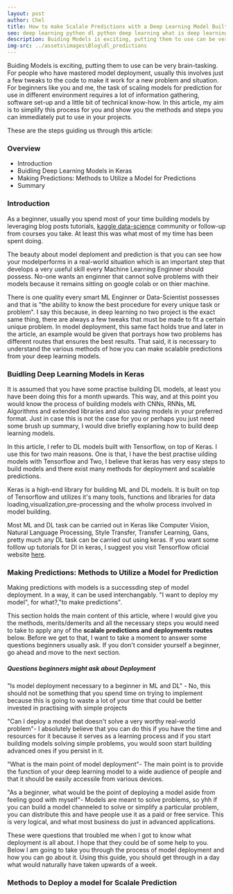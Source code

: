 ```yaml
---
layout: post
author: Chel
title: How to make Scalale Predictions with a Deep Learning Model Built with Keras
seo: deep learning python dl python deep learning what is deep learning deep learning deployment tensorflow deep learner 
description: Buiding Models is exciting, putting them to use can be very brain-tasking. For people who have mastered model deployment, usually this involves just a few tweaks to the code to make it work for a new problem and situation. For beginners like you and me, the task of scaling models for prediction for use in different environment requires a lot of information gathering, software set-up and a little bit of technical know-how. In this article, my aim is to simplify this process for you and show you the methods and steps you can immediately put to use in your projects.
img-src: ../assets\images\Blog\dl_predictions
---
```


Buiding Models is exciting, putting them to use can be very brain-tasking. For people who have mastered model deployment, usually this involves just a few tweaks to the code to make it work for a new problem and situation. For beginners like you and me, the task of scaling models for prediction for use in different environment requires a lot of information gathering, software set-up and a little bit of technical know-how. In this article, my aim is to simplify this process for you and show you the methods and steps you can immediately put to use in your projects.

These are the steps guiding us through this article:

<h3>Overview</h3>
<ul>
  <li>Introduction</li>
  <li>Buidling Deep Learning Models in Keras</li>
  <li>Making Predictions: Methods to Utilize a Model for Predictions</li>
  <li>Summary</li>
</ul>  


<h3>Introduction</h3>
As a beginner, usually you spend most of your time building models by leveraging blog posts tutorials, <a href="http://kaggle.com/">kaggle data-science</a> community or follow-up from courses you take. At least this was what most of my time has been spent doing.

The beauty about model deploment and prediction is that you  can see how your modelperforms in a real-world situation which is an important step that develops a very useful skill every Machine Learning Enginner should possess. No-one wants an enginner that cannot solve problems with their models because it remains sitting on google colab or on thier machine.

There is one quality every smart ML Enginner or Data-Scientist possesses and that is "the ability to know the best procedure for every unique task or problem". I say this because, in deep learning no two project is the exact same thing, there are always a few tweaks that must be made to fit a certain unique problem. In model deployment, this same fact holds true and later in the article, an example would be given that portrays how two problems has different routes that ensures the best results. That said, it is necessary to understand the various methods of how you can make scalable predictions from your deep learning models.

<h3>Buidling Deep Learning Models in Keras</h3>
It is assumed that you have some practise building DL models, at least you have been doing this for a month upwards. This way, and at this point you would know the process of building models with CNNs, RNNs, ML Algorithms and extended libraries and also saving models in your preferred format. Just in case this is not the case for you or perhaps you just need some brush up summary, I would dive briefly explaning how to build deep learning models.

In this article, I refer to DL models built with Tensorflow, on top of Keras. I use this for two main reasons. One is that, I have the best practise uilding models with Tensorflow and Two, I believe that keras has very easy steps to build models and there exist many methods for deployment and scalable predictions.

Keras is a high-end library for building ML and DL models. It is built on top of Tensorflow and utilizes it's many tools, functions and libraries for data loading,visualization,pre-processing and the wholw process involved in model building.

Most ML and DL task can be carried out in Keras like Computer Vision, Natural Language Processing, Style Transfer, Transfer Learning, Gans, pretty much any DL task can be carried out using keras. If you want some folllow up tutorials for Dl in keras, I suggest you visit Tensorflow oficial website <a href="https://www.tensorflow.org/tutorials/quickstart/beginner">here</a>.

<h3>Making Predictions: Methods to Utilize a Model for Prediction</h3>
Making predictions with models is a successding step of model deployment. In a way, it can be used interchangably. "I want to deploy my model", for what?,"to make predictions".

This section holds the main content of this article, where I would give you the methods, merits/demerits and all the necessary steps you would need to take to apply any of the <b>scalale predictions and deployments routes</b> below. Before we get to that, I want to take a moment to answer some questions beginners usually ask. If you don't consider yourself a beginner, go ahead and move to the next section.

<h5>Questions beginners might ask about Deployment</h5>

"Is model deployment necessary to a beginner in ML and DL" - No, this should not be something that you spend time on trying to implement because this is going to waste a lot of your time that could be better invested in practising with simple projects

"Can I deploy a model that doesn't solve a very worthy real-world problem"- I absolutely believe that you can do this if you have the time and resources for it because it serves as a learning process and if you start building 
models solving simple problems, you would soon start building advanced ones if you persist in it.

"What is the main point of model deployment"- The main point is to provide the function of your deep learning model to a wide audience of people and that it should be easily accessile from various devices.

"As a beginner, what would be the point of deploying a model aside from feeling good with myself"- Models are meant to solve problems, so yhh if you can build a model channeled to solve or simplify a particular problem, you can distribute this and have people use it as a paid or free service. This is very logical, and what most business do just in advanced applications.

These were questions that troubled me when I got to know what deployment is all about. I hope that they could be of some help to you. 
Below I am going to take you through the process of model deployment and how you can go about it. Using this guide, you should get through in a day what would naturally have taken upwards of a week.

<h3>Methods to Deploy a model for Scalale Prediction</h3>

